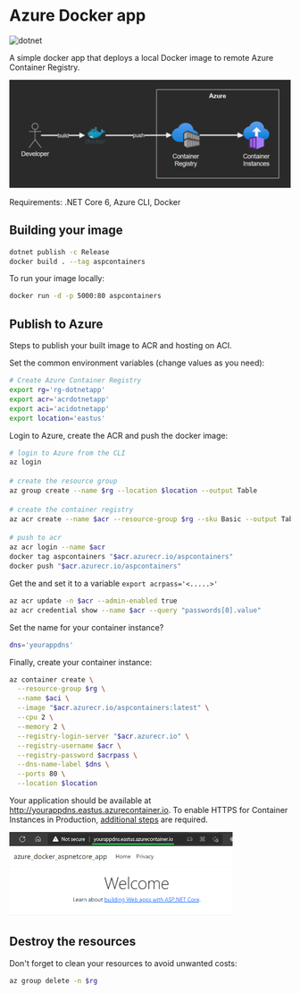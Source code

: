 # Azure Docker app

![dotnet](https://github.com/epomatti/azure-docker-aspnetcore-app/actions/workflows/dotnet/badge.svg)

A simple docker app that deploys a local Docker image to remote Azure Container Registry.

<img src=".docs/diagram.png" width=600/>

Requirements: .NET Core 6, Azure CLI, Docker

## Building your image

```bash
dotnet publish -c Release
docker build . --tag aspcontainers
```

To run your image locally:

```bash
docker run -d -p 5000:80 aspcontainers
```

## Publish to Azure

Steps to publish your built image to ACR and hosting on ACI.

Set the common environment variables (change values as you need):

```bash
# Create Azure Container Registry
export rg='rg-dotnetapp'
export acr='acrdotnetapp'
export aci='acidotnetapp'
export location='eastus'
```

Login to Azure, create the ACR and push the docker image:

```bash
# login to Azure from the CLI
az login

# create the resource group
az group create --name $rg --location $location --output Table

# create the container registry
az acr create --name $acr --resource-group $rg --sku Basic --output Table

# push to acr
az acr login --name $acr
docker tag aspcontainers "$acr.azurecr.io/aspcontainers"
docker push "$acr.azurecr.io/aspcontainers"
```

Get the and set it to a variable `export acrpass='<.....>'`

```bash
az acr update -n $acr --admin-enabled true
az acr credential show --name $acr --query "passwords[0].value"
```

Set the name for your container instance?

```bash
dns='yourappdns'
```

Finally, create your container instance:

```bash
az container create \
  --resource-group $rg \
  --name $aci \
  --image "$acr.azurecr.io/aspcontainers:latest" \
  --cpu 2 \
  --memory 2 \
  --registry-login-server "$acr.azurecr.io" \
  --registry-username $acr \
  --registry-password $acrpass \
  --dns-name-label $dns \
  --ports 80 \
  --location $location
```

Your application should be available at http://yourappdns.eastus.azurecontainer.io. 
To enable HTTPS for Container Instances in Production, [additional steps](https://docs.microsoft.com/en-us/azure/container-instances/container-instances-container-group-ssl) are required.

<img src=".docs/demo.png" width=400/>

## Destroy the resources

Don't forget to clean your resources to avoid unwanted costs:

```bash
az group delete -n $rg
```